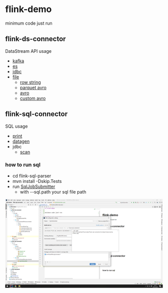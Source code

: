 # flink-demo

minimum code just run

## flink-ds-connector

DataStream API usage

*  [ kafka](./flink-ds-connector/src/main/scala/com/hiscat/flink/ds/connector/kafka )
*  [ es ](./flink-ds-connector/src/main/scala/com/hiscat/flink/ds/connector/es )
*  [ jdbc ](./flink-ds-connector/src/main/java/com/hiscat/flink/ds/connector/jdbc )
*  [ file ](./flink-ds-connector/src/main/scala/com/hiscat/flink/ds/connector/file )
    *  [ row string ](./flink-ds-connector/src/main/scala/com/hiscat/flink/ds/connector/file/RowEncodeFormat.scala )
    *  [ parquet avro ](./flink-ds-connector/src/main/scala/com/hiscat/flink/ds/connector/file/ParquetAvroWriterTest.scala )
    *  [ avro ](./flink-ds-connector/src/main/scala/com/hiscat/flink/ds/connector/file/AvroWriterTest.scala )
    *  [ custom avro ](./flink-ds-connector/src/main/scala/com/hiscat/flink/ds/connector/file/CustomAvroWriterTest.scala )


## flink-sql-connector

SQL usage

*  [ print](./flink-sql-connector/src/main/resources/sql/print.sql )
*  [ datagen](./flink-sql-connector/src/main/resources/sql/datagen.sql )
*  jdbc
    *  [ scan ](./flink-sql-connector/src/main/resources/sql/jdbc_scan.sql )

### how to run sql

* cd flink-sql-parser
* mvn install -Dskip.Tests
* run [ SqlJobSubmitter](./flink-sql-connector/src/main/scala/com/hiscat/flink/sql/connector/SqlJobSubmitter.scala )
   *  with --sql.path your sql file path

![ how to run sql](./image/how-to-run-sql.png )
